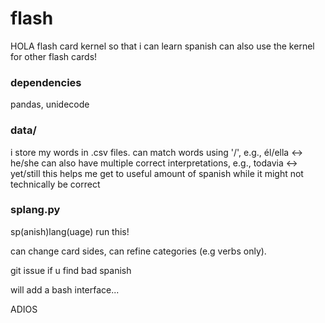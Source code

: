# flash
HOLA
flash card kernel so that i can learn spanish
can also use the kernel for other flash cards!

### dependencies
pandas, unidecode

### data/
i store my words in .csv files.
can match words using '/', e.g., él/ella <-> he/she
can also have multiple correct interpretations, e.g., todavia <-> yet/still
this helps me get to useful amount of spanish while it might not technically be correct

### splang.py
sp(anish)lang(uage)
run this!

can change card sides, can refine categories (e.g verbs only).

git issue if u find bad spanish

will add a bash interface...

ADIOS

